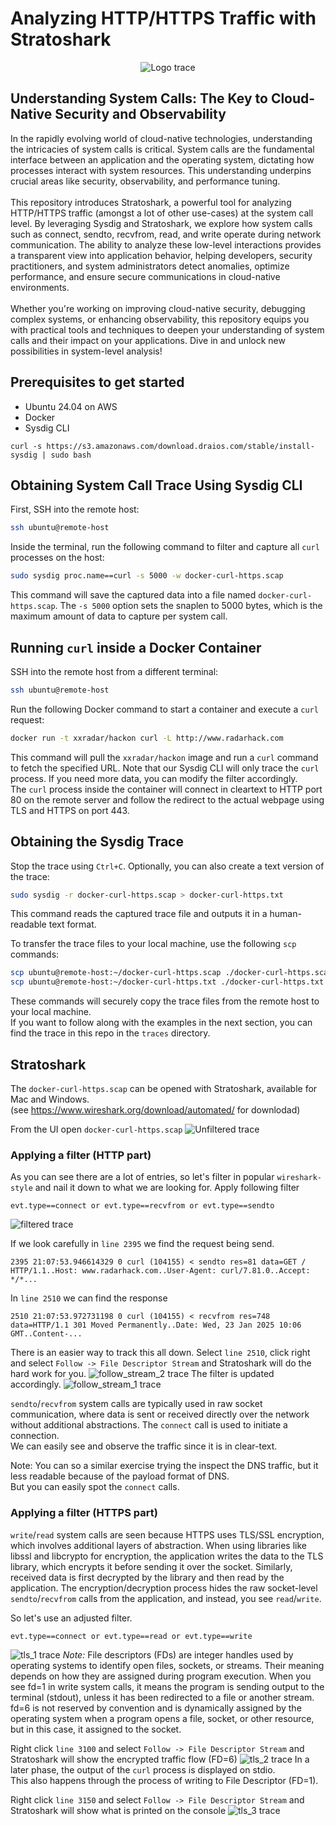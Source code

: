 # Analyzing HTTP/HTTPS Traffic with Stratoshark

<p align="center">
  <img src="./images/stratoshark_logo_240.png" alt="Logo trace" title="Logo" />
</p>

##  Understanding System Calls: The Key to Cloud-Native Security and Observability
In the rapidly evolving world of cloud-native technologies, understanding the intricacies of system calls is critical. System calls are the fundamental interface between an application and the operating system, dictating how processes interact with system resources. This understanding underpins crucial areas like security, observability, and performance tuning.<br>
<br>
This repository introduces Stratoshark, a powerful tool for analyzing HTTP/HTTPS traffic (amongst a lot of other use-cases) at the system call level. By leveraging Sysdig and Stratoshark, we explore how system calls such as connect, sendto, recvfrom, read, and write operate during network communication. The ability to analyze these low-level interactions provides a transparent view into application behavior, helping developers, security practitioners, and system administrators detect anomalies, optimize performance, and ensure secure communications in cloud-native environments. <br>
<br>
Whether you're working on improving cloud-native security, debugging complex systems, or enhancing observability, this repository equips you with practical tools and techniques to deepen your understanding of system calls and their impact on your applications. Dive in and unlock new possibilities in system-level analysis!
<br>
## Prerequisites to get started
- Ubuntu 24.04 on AWS
- Docker 
- Sysdig CLI 
```
curl -s https://s3.amazonaws.com/download.draios.com/stable/install-sysdig | sudo bash
```

## Obtaining System Call Trace Using Sysdig CLI

First, SSH into the remote host:
```sh
ssh ubuntu@remote-host
```

Inside the terminal, run the following command to filter and capture all `curl` processes on the host:
```sh
sudo sysdig proc.name==curl -s 5000 -w docker-curl-https.scap
```
This command will save the captured data into a file named `docker-curl-https.scap`. The `-s 5000` option sets the snaplen to 5000 bytes, which is the maximum amount of data to capture per system call.

## Running `curl` inside a Docker Container

SSH into the remote host from a different terminal:
```sh
ssh ubuntu@remote-host
```

Run the following Docker command to start a container and execute a `curl` request:
```sh
docker run -t xxradar/hackon curl -L http://www.radarhack.com
```
This command will pull the `xxradar/hackon` image and run a `curl` command to fetch the specified URL. Note that our Sysdig CLI will only trace the `curl` process. If you need more data, you can modify the filter accordingly. <br>
The `curl` process inside the container will connect in cleartext to HTTP port 80 on the remote server and follow the redirect to the actual webpage using TLS and HTTPS on port 443.

## Obtaining the Sysdig Trace

Stop the trace using `Ctrl+C`. Optionally, you can also create a text version of the trace:
```sh
sudo sysdig -r docker-curl-https.scap > docker-curl-https.txt
```
This command reads the captured trace file and outputs it in a human-readable text format.

To transfer the trace files to your local machine, use the following `scp` commands:
```sh
scp ubuntu@remote-host:~/docker-curl-https.scap ./docker-curl-https.scap
scp ubuntu@remote-host:~/docker-curl-https.txt ./docker-curl-https.txt
```
These commands will securely copy the trace files from the remote host to your local machine.<br>
If you want to follow along with the examples in the next section, you can find the trace in this repo in the `traces` directory.

## Stratoshark
The `docker-curl-https.scap` can be opened with Stratoshark, available for Mac and Windows.<br> 
(see https://www.wireshark.org/download/automated/ for downlodad)


From the UI open `docker-curl-https.scap`
![Unfiltered trace](./images/unfiltered_1.png "Unfiltered traces")



### Applying a filter (HTTP part)
As you can see there are a lot of entries, so let's filter in popular `wireshark-style` and nail it down to what we are looking for.
Apply following filter
```
evt.type==connect or evt.type==recvfrom or evt.type==sendto
```
![filtered trace](./images/filtered.png "Filtered traces")

If we look carefully in `line 2395` we find the request being send.
```
2395 21:07:53.946614329 0 curl (104155) < sendto res=81 data=GET / HTTP/1.1..Host: www.radarhack.com..User-Agent: curl/7.81.0..Accept: */*...
```
In `line 2510` we can find the response
```
2510 21:07:53.972731198 0 curl (104155) < recvfrom res=748 data=HTTP/1.1 301 Moved Permanently..Date: Wed, 23 Jan 2025 10:06 GMT..Content-...
```
There is an easier way to track this all down. Select `line 2510`, click right and select `Follow -> File Descriptor Stream` and Stratoshark will do the hard work for you.
![follow_stream_2 trace](./images/follow_stream_2.png "Filtered traces")
The filter is updated accordingly.
![follow_stream_1 trace](./images/follow_stream_1.png "Filtered traces")

`sendto`/`recvfrom` system calls are typically used in raw socket communication, where data is sent or received directly over the network without additional abstractions. The `connect` call is used to initiate a connection.<br>
We can easily see and observe the traffic since it is in clear-text.

Note: You can so a similar exercise trying the inspect the DNS traffic, but it less readable because of the payload format of DNS. <br>
But you can easily spot the `connect` calls.

### Applying a filter (HTTPS part)
`write`/`read` system calls are seen because HTTPS uses TLS/SSL encryption, which involves additional layers of abstraction. When using libraries like libssl and libcrypto for encryption,  the application writes the data to the TLS library, which encrypts it before sending it over the socket. Similarly, received data is first decrypted by the library and then read by the application.  The encryption/decryption process hides the raw socket-level `sendto`/`recvfrom` calls from the application, and instead, you see `read`/`write`.<br>

So let's use an adjusted filter.
```
evt.type==connect or evt.type==read or evt.type==write
```
![tls_1 trace](./images/tls_1.png "tls_1 traces")
*Note:* File descriptors (FDs) are integer handles used by operating systems to identify open files, sockets, or streams. Their meaning depends on how they are assigned during program execution. When you see fd=1 in write system calls, it means the program is sending output to the terminal (stdout), unless it has been redirected to a file or another stream. fd=6 is not reserved by convention and is dynamically assigned by the operating system when a program opens a file, socket, or other resource, but in this case, it assigned to the socket.<br>

Right click `line 3100` and select `Follow -> File Descriptor Stream` and Stratoshark will show the encrypted traffic flow (FD=6)
![tls_2 trace](./images/tls_2.png "tls_2 traces")
In a later phase, the output of the `curl` process is displayed on stdio.<br>
This also happens through the process of writing to File Descriptor (FD=1).

Right click `line 3150` and select `Follow -> File Descriptor Stream` and Stratoshark will show what is printed on the console
![tls_3 trace](./images/tls_3.png "tls_3 traces")

